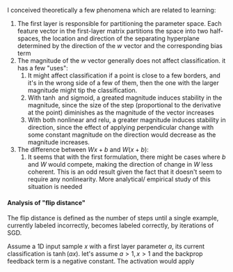 I conceived theoretically a few phenomena which are related to learning:


1. The first layer is responsible for partitioning the parameter space. Each feature vector in the first-layer matrix partitions the space into two half-spaces, the location and direction of the separating hyperplane determined by the direction of the $w$ vector and the corresponding bias term
1. The magnitude of the $w$ vector generally does not affect classification. it has a few "uses":
    1. It might affect classification if a point is close to a few borders, and it's in the wrong side of a few of them, then the one with the larger magnitude might tip the classification.
    1. With $\tanh$ and sigmoid, a greated magnitude induces stability in the magnitude, since the size of the step (proportional to the derivative at the point) diminishes as the magnitude of the vector increases
    1. With both nonlinear and relu, a greater magnitude induces stability in direction, since the effect of applying perpendicular change with some constant magnitude on the direction would decrease as the magnitude increases.
1. The difference between $Wx+b$ and $W(x+b)$:
    1. It seems that with the first formulation, there might be cases where $b$ and $W$ would compete, making the direction of change in $W$ less coherent. This is an odd result given the fact that it doesn't seem to require any nonlinearity. More analytical/ empirical study of this situation is needed

#### Analysis of "flip distance"
The flip distance is defined as the number of steps until a single example, currently labeled incorrectly, becomes labeled correctly, by iterations of SGD.

Assume a 1D input sample $x$ with a first layer parameter $a$, its current classification is $\tanh(ax)$. let's assume $a\gt 1, x\gt 1$ and the backprop feedback term is a negative constant. The activation would apply  